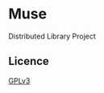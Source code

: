# Muse

Distributed Library Project

## Licence

[GPLv3](https://github.com/museLib/server/LICENCE)

